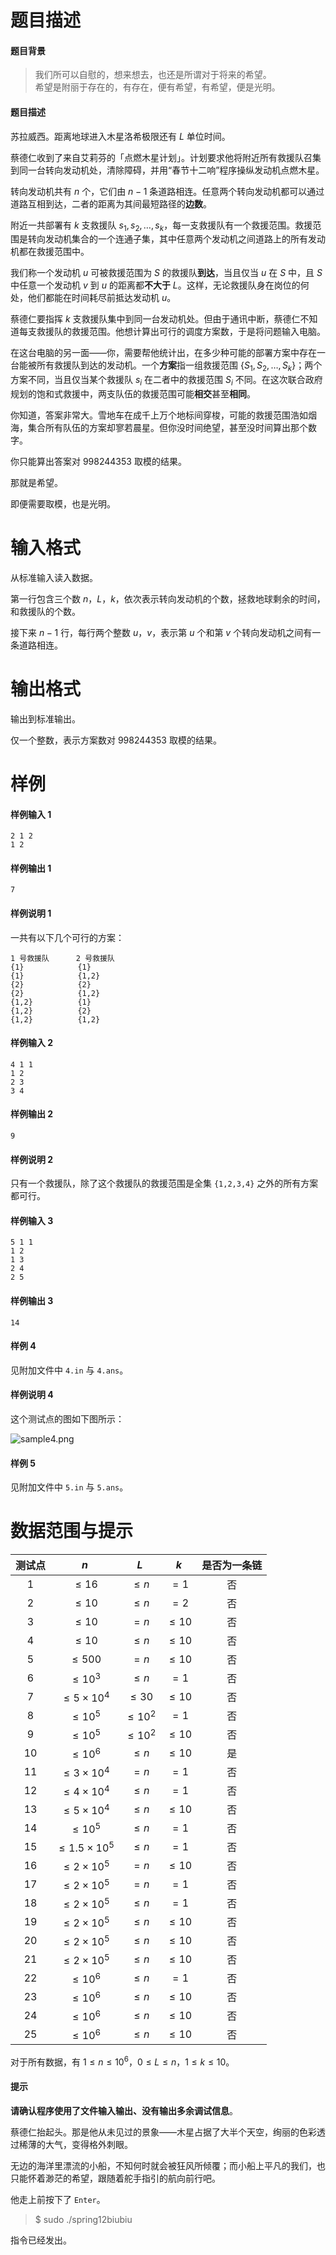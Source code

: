
# 题目描述

#### 题目背景
>我们所可以自慰的，想来想去，也还是所谓对于将来的希望。  
希望是附丽于存在的，有存在，便有希望，有希望，便是光明。

#### 题目描述
苏拉威西。距离地球进入木星洛希极限还有 $L$ 单位时间。

蔡德仁收到了来自艾莉芬的「点燃木星计划」。计划要求他将附近所有救援队召集到同一台转向发动机处，清除障碍，并用“春节十二响”程序操纵发动机点燃木星。

转向发动机共有 $n$ 个，它们由 $n-1$ 条道路相连。任意两个转向发动机都可以通过道路互相到达，二者的距离为其间最短路径的**边数**。

附近一共部署有 $k$ 支救援队 $s_1, s_2, \dots, s_k$，每一支救援队有一个救援范围。救援范围是转向发动机集合的一个连通子集，其中任意两个发动机之间道路上的所有发动机都在救援范围中。

我们称一个发动机 $u$ 可被救援范围为 $S$ 的救援队**到达**，当且仅当 $u$ 在 $S$ 中，且 $S$ 中任意一个发动机 $v$ 到 $u$ 的距离都**不大于** $L$。这样，无论救援队身在岗位的何处，他们都能在时间耗尽前抵达发动机 $u$。

蔡德仁要指挥 $k$ 支救援队集中到同一台发动机处。但由于通讯中断，蔡德仁不知道每支救援队的救援范围。他想计算出可行的调度方案数，于是将问题输入电脑。

在这台电脑的另一面——你，需要帮他统计出，在多少种可能的部署方案中存在一台能被所有救援队到达的发动机。一个**方案**指一组救援范围 $\{S_1, S_2, \dots , S_k\}$；两个方案不同，当且仅当某个救援队 $s_i$ 在二者中的救援范围 $S_i$ 不同。在这次联合政府规划的饱和式救援中，两支队伍的救援范围可能**相交**甚至**相同**。

你知道，答案非常大。雪地车在成千上万个地标间穿梭，可能的救援范围浩如烟海，集合所有队伍的方案却寥若晨星。但你没时间绝望，甚至没时间算出那个数字。

你只能算出答案对 $998244353$ 取模的结果。

那就是希望。

即便需要取模，也是光明。

# 输入格式

从标准输入读入数据。

第一行包含三个数 $n$，$L$，$k$，依次表示转向发动机的个数，拯救地球剩余的时间，和救援队的个数。

接下来 $n-1$ 行，每行两个整数 $u$，$v$，表示第 $u$ 个和第 $v$ 个转向发动机之间有一条道路相连。

# 输出格式

输出到标准输出。

仅一个整数，表示方案数对 $998244353$ 取模的结果。

# 样例

#### 样例输入 1
```plain
2 1 2
1 2
```
#### 样例输出 1
```plain
7
```
#### 样例说明 1
一共有以下几个可行的方案：
```plain
1 号救援队      2 号救援队
{1}            {1}
{1}            {1,2}
{2}            {2}
{2}            {1,2}
{1,2}          {1}
{1,2}          {2}
{1,2}          {1,2}
```
#### 样例输入 2
```plain
4 1 1
1 2
2 3
3 4
```
#### 样例输出 2
```plain
9
```
#### 样例说明 2
只有一个救援队，除了这个救援队的救援范围是全集 `{1,2,3,4}` 之外的所有方案都可行。

#### 样例输入 3
```plain
5 1 1
1 2
1 3
2 4
2 5
```
#### 样例输出 3
```plain
14
```
#### 样例 4
见附加文件中 `4.in` 与 `4.ans`。

#### 样例说明 4
这个测试点的图如下图所示：

![sample4.png](source/loj/3053/img/aHR0cHM6Ly9sb2otaW1nLnVweXVuLm1lbmNpLm1lbXNldDAuY24vMjAxOS8wNC8wNy81Y2E5OTNhMGQ2M2RhLnBuZw==.png)

#### 样例 5
见附加文件中 `5.in` 与 `5.ans`。

# 数据范围与提示

|测试点|$n$|$L$|$k$|是否为一条链|
|:-:|:-:|:-:|:-:|:-:|
|$1$|$\le 16$|$\le n$|$=1$|否|
|$2$|$\le 10$|$\le n$|$=2$|否|
|$3$|$\le 10$|$=n$|$\le 10$|否|
|$4$|$\le 10$|$\le n$|$\le 10$|否|
|$5$|$\le 500$|$=n$|$\le 10$|否|
|$6$|$\le 10^3$|$\le n$|$=1$|否|
|$7$|$\le 5\times 10^4$|$\le 30$|$\le 10$|否|
|$8$|$\le 10^5$|$\le 10^2$|$=1$|否|
|$9$|$\le 10^5$|$\le 10^2$|$\le 10$|否|
|$10$|$\le 10^6$|$\le n$|$\le 10$|是|
|$11$|$\le 3\times 10^4$|$=n$|$=1$|否|
|$12$|$\le 4\times 10^4$|$\le n$|$=1$|否|
|$13$|$\le 5\times 10^4$|$\le n$|$\le 10$|否|
|$14$|$\le 10^5$|$\le n$|$=1$|否|
|$15$|$\le 1.5\times 10^5$|$\le n$|$=1$|否|
|$16$|$\le 2\times 10^5$|$=n$|$\le 10$|否|
|$17$|$\le 2\times 10^5$|$=n$|$=1$|否|
|$18$|$\le 2\times 10^5$|$\le n$|$=1$|否|
|$19$|$\le 2\times 10^5$|$\le n$|$\le 10$|否|
|$20$|$\le 2\times 10^5$|$\le n$|$\le 10$|否|
|$21$|$\le 2\times 10^5$|$\le n$|$\le 10$|否|
|$22$|$\le 10^6$|$\le n$|$=1$|否|
|$23$|$\le 10^6$|$\le n$|$\le 10$|否|
|$24$|$\le 10^6$|$\le n$|$\le 10$|否|
|$25$|$\le 10^6$|$\le n$|$\le 10$|否|

对于所有数据，有 $1 \le n \le 10^6$，$0 \le L \le n$，$1 \le k \le 10$。

#### 提示
**请确认程序使用了文件输入输出、没有输出多余调试信息**。

蔡德仁抬起头。那是他从未见过的景象——木星占据了大半个天空，绚丽的色彩透过稀薄的大气，变得格外刺眼。
	
无边的海洋里漂流的小船，不知何时就会被狂风所倾覆；而小船上平凡的我们，也只能怀着渺茫的希望，跟随着舵手指引的航向前行吧。

他走上前按下了 `Enter`。

> $ sudo ./spring12biubiu

指令已经发出。

